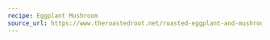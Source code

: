 ```yaml
---
recipe: Eggplant Mushroom
source_url: https://www.theroastedroot.net/roasted-eggplant-and-mushroom-curry/#wprm-recipe-container-41661
---
```


